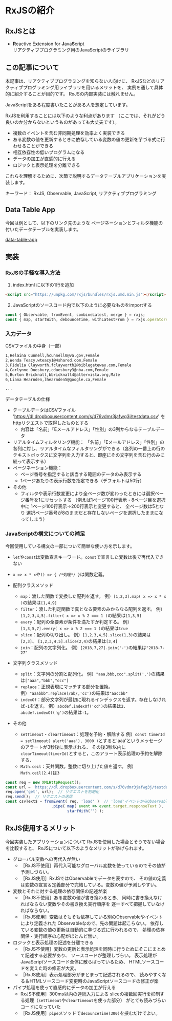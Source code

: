 # RxJSの紹介

## RxJSとは

* **R**eactive E**x**tension for **J**ava**S**cript  
  リアクティブプログラミング用のJavaScriptのライブラリ


## この記事について

本記事は、リアクティブプログラミングを知らない人向けに、
RxJSなどのリアクティブプログラミング用ライブラリを用いるメリットを、
実例を通して具体的に紹介することが目的です。
RxJSの内部実装には触れません。

JavaScriptをある程度書いたことがある人を想定しています。

RxJSを利用することには以下のような利点があります
（ここでは、それがどう良いのか分からないというものがあっても大丈夫です）。

* 複数のイベントを含む非同期処理を効率よく実装できる
* ある変数の値を更新するときに依存している変数の値の更新を芋づる式に行わせることができる
* 相互依存性の低いプログラムになる
* データの加工が直感的に行える
* ロジックと表示処理を分離できる

これらを理解するために、次節で説明するデータテーブルアプリケーションを実装します。



キーワード：
RxJS, Observable, JavaScript, リアクティブプログラミング


## Data Table App

今回は例として、以下のリンク先のような
ページネーションとフィルタ機能の付いたデータテーブルを実装します。

[data-table-app](https://codepen.io/pikohideaki/full/LrLzLX/)



## 実装


### RxJSの手軽な導入方法

1. index.html に以下の1行を追加

```html
<script src="https://unpkg.com/rxjs/bundles/rxjs.umd.min.js"></script>
```

2. JavaScriptのソースコード内で以下のように必要なものをimportする

```js
const { Observable, fromEvent, combineLatest, merge } = rxjs;
const { map, startWith, debounceTime, withLatestFrom } = rxjs.operators;
```


### 入力データ

CSVファイルの中身（一部）

```txt
1,Helaina Cunnell,hcunnell0@va.gov,Female
2,Wenda Teacy,wteacy1@4shared.com,Female
3,Fidelia Clayworth,fclayworth2@biblegateway.com,Female
4,Carlynne Duesbury,cduesbury3@nba.com,Female
5,Burton Bricknall,bbricknall4@altervista.org,Male
6,Liana Hearnden,lhearnden5@google.ca,Female

...

```

データテーブルの仕様

* テーブルデータはCSVファイル 'https://dl.dropboxusercontent.com/s/d76vdmr3jafwg3j/testdata.csv' をhttpリクエストで取得したものとする
    * 内容は「名前」「Eメールアドレス」「性別」の3列からなるテーブルデータ
* リアルタイムフィルタリング機能：
    「名前」「Eメールアドレス」「性別」の各列に対し、リアルタイムなフィルタリングができる（各列の一番上の行のテキストボックスに文字列を入力すると、即座にその文字列を含む行のみに絞って表示する）
* ページネーション機能：
    * ページ番号を指定すると該当する範囲のデータのみ表示する
    * 1ページあたりの表示行数を指定できる（デフォルトは50行）
* その他
    * フィルタや表示行数変更により全ページ数が変わったときには選択ページ番号を1にリセットする
    （例えば1ページ100行表示・8ページ目を選択中に
    1ページ100行表示→200行表示と変更すると、
    全ページ数は5となり
    選択ページ番号が8のままだと存在しないページを選択したままになってしまう）



### JavaScriptの構文についての補足

今回使用している構文の一部について簡単な使い方を示します。

* `let`や`const`は変数宣言キーワード。`const`で宣言した変数は後で再代入できない
* `x => x * x`や`() => { /*処理*/ }`は関数定義。
* 配列クラスメソッド
    * `map`：渡した関数で変換した配列を返す。
        例）`[1,2,3].map( x => x * x )`の結果は`[1,4,9]`
    * `filter`：渡した判定関数で真となる要素のみからなる配列を返す。
        例）`[1,2,3,4,5].filter( x => x % 2 === 1 )`の結果は`[1,3,5]`
    * `every`：配列の全要素が条件を満たすか判定する。
        例）`[1,3,5,7].every( x => x % 2 === 1 )`の結果は`true`
    * `slice`：配列の切り出し。
        例）`[1,2,3,4,5].slice(1,3)`の結果は`[2,3]`、
            `[1,2,3,4,5].slice(2,4)`の結果は`[3,4]`
    * `join`：配列の文字列化。
        例）`[2018,7,27].join('-')`の結果は`"2018-7-27"`
* 文字列クラスメソッド
    * `split`：文字列の分割と配列化。
        例）`"aaa,bbb,ccc".split(',')`の結果は`["aaa","bbb","ccc"]`
    * `replace`：正規表現にマッチする部分を置換。
        例）`"aaabbb".replace(/ab/,'cc')`の結果は`"aaccbb"`
    * `indexOf`：部分文字列が最初に現れるインデックスを返す。存在しなければ`-1`を返す。
        例）`abcdef.indexOf('cd')`の結果は`2`、
            `abcdef.indexOf('g')`の結果は`-1`。

* その他
    * `setTimeout`・`clearTimeout`：処理を予約・解除する
        例）`const timerId = setTimeout( alert('aaa'), 3000 )`とすると'aaa'というメッセージのアラートが3秒後に表示される．
        その後3秒以内に`clearTimeout(timerId)`とすると，このアラート表示処理の予約を解除する．
    * `Math.ceil`：天井関数。整数に切り上げた値を返す。
        例）`Math.ceil(2.4)`は`3`







```js
const req = new XMLHttpRequest();
const url = 'https://dl.dropboxusercontent.com/s/d76vdmr3jafwg3j/testdata.csv';
req.open('get', url);  // リクエストを初期化
req.send();  // リクエストの送信
const csvText$ = fromEvent( req, 'load' )  // 'load'イベントからObservableを作成
                    .pipe( map( event => event.target.responseText ),
                           startWith('') );
```




## RxJS使用するメリット

今回実装したアプリケーションについて
RxJSを使用した場合とそうでない場合を比較すると、
RxJSについて以下のようなメリットが挙げられます。

* グローバル変数への再代入が無い
    * ［RxJS不使用］再代入可能なグローバル変数を使っているのでその値が予測しづらい。
    * ［RxJS使用］RxJSではObservableでデータを表すので、
        その値の定義は変数の宣言＆定義部分で完結している。変数の値が予測しやすい。
* 変数とそれに対する処理の依存関係の記述が楽
    * ［RxJS不使用］ある変数の値が書き換わるとき、
        同時に書き換えなければならない変数やその書き換え実行順序を
        逐一すべて把握していなければならない。
    * ［RxJS使用］変数はそもそも依存している別のObservableやイベントにより定義された
        Observableなので、先の問題は起こらない。
        依存している変数の値の更新は自動的に芋づる式に行われるので、
        処理の依存関係・実行順序の心配がほとんど無い。
* ロジックと表示処理の記述を分離できる
    * ［RxJS不使用］変数の更新と表示処理を同時に行うためにそこにまとめて記述する必要があり、
        ソースコードが整理しづらい。
        表示処理がJavaScriptソースコード全体に散らばっているため、
        HTMLソースコードを変えた時の修正が大変。
    * ［RxJS使用］表示処理部分がまとまって記述されるので、
        読みやすくなる＆HTMLソースコード変更時のJavaScriptソースコードの修正が楽
* パイプ処理を使って直感的にデータの加工が行える
    *  RxJS不使用］300ms以内の連続入力による
    sliceの複数回実行を抑制する処理（`setTimeout`や`clearTimeout`を使った部分）
    がとても読みづらいコードになっていた
    * ［RxJS使用］`pipe`メソッドで`decounceTime(300)`を挟むだけでよい。


